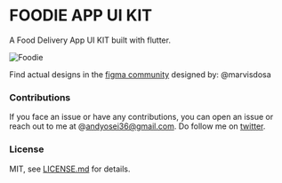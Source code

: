 # FOODIE APP UI KIT

A Food Delivery App UI KIT built with flutter.

![Foodie](assets/shots/foodie1.jpg)

Find actual designs in the [figma community](https://www.figma.com/community/file/893381127703378146/Food-delivery-app-Ui-kit) designed by: @marvisdosa

### Contributions

If you face an issue or have any contributions, you can open an issue or reach out to me at @andyosei36@gmail.com. Do follow me on [twitter](https://twitter.com/andyosei36).

### License

MIT, see [LICENSE.md](https://https://github.com/AndyOsei/foodie_app/blob/master/LICENSE.md) for details.
